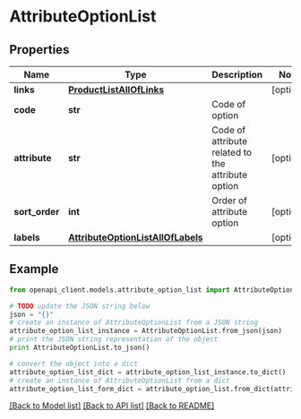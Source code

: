 # AttributeOptionList


## Properties
Name | Type | Description | Notes
------------ | ------------- | ------------- | -------------
**links** | [**ProductListAllOfLinks**](ProductListAllOfLinks.md) |  | [optional] 
**code** | **str** | Code of option | 
**attribute** | **str** | Code of attribute related to the attribute option | [optional] 
**sort_order** | **int** | Order of attribute option | [optional] 
**labels** | [**AttributeOptionListAllOfLabels**](AttributeOptionListAllOfLabels.md) |  | [optional] 

## Example

```python
from openapi_client.models.attribute_option_list import AttributeOptionList

# TODO update the JSON string below
json = "{}"
# create an instance of AttributeOptionList from a JSON string
attribute_option_list_instance = AttributeOptionList.from_json(json)
# print the JSON string representation of the object
print AttributeOptionList.to_json()

# convert the object into a dict
attribute_option_list_dict = attribute_option_list_instance.to_dict()
# create an instance of AttributeOptionList from a dict
attribute_option_list_form_dict = attribute_option_list.from_dict(attribute_option_list_dict)
```
[[Back to Model list]](../README.md#documentation-for-models) [[Back to API list]](../README.md#documentation-for-api-endpoints) [[Back to README]](../README.md)


